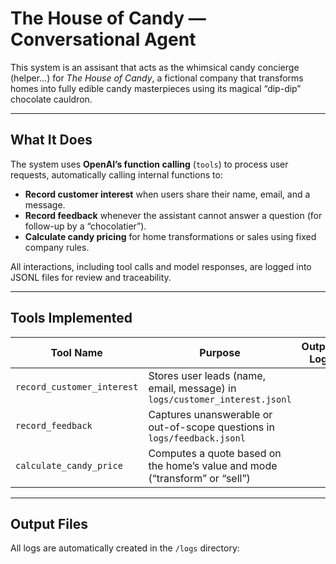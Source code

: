 # The House of Candy — Conversational Agent

This system is an assisant that acts as the whimsical candy concierge (helper...) for *The House of Candy*, a fictional company that transforms homes into fully edible candy masterpieces using its magical “dip-dip” chocolate cauldron.

---

## What It Does

The system uses **OpenAI’s function calling** (`tools`) to process user requests, automatically calling internal functions to:
- **Record customer interest** when users share their name, email, and a message.
- **Record feedback** whenever the assistant cannot answer a question (for follow-up by a “chocolatier”).
- **Calculate candy pricing** for home transformations or sales using fixed company rules.

All interactions, including tool calls and model responses, are logged into JSONL files for review and traceability.

---

## Tools Implemented

| Tool Name | Purpose | Output Log |
|------------|----------|------------|
| `record_customer_interest` | Stores user leads (name, email, message) in `logs/customer_interest.jsonl`  |
| `record_feedback` | Captures unanswerable or out-of-scope questions in `logs/feedback.jsonl`  |
| `calculate_candy_price` | Computes a quote based on the home’s value and mode (“transform” or “sell”)  |

---



## Output Files

All logs are automatically created in the `/logs` directory:

